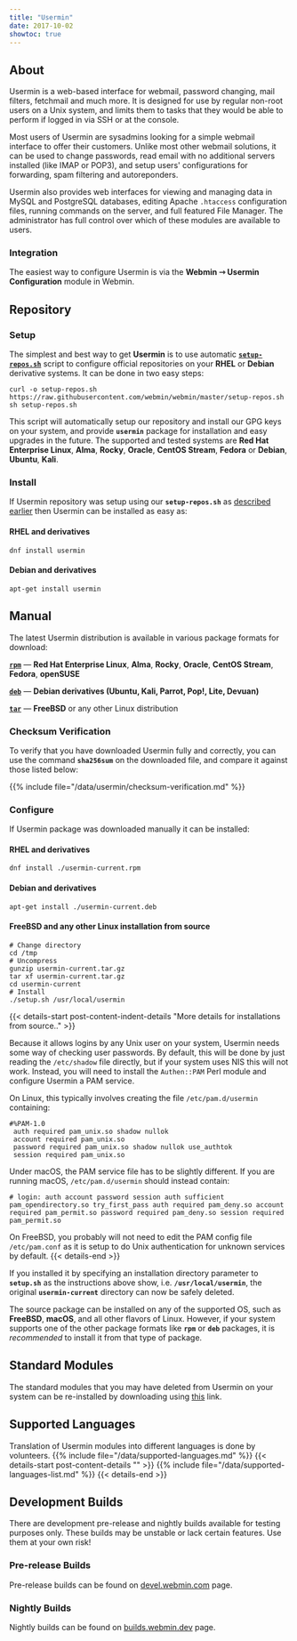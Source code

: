 ```yaml
---
title: "Usermin"
date: 2017-10-02
showtoc: true
---
```

## About

Usermin is a web-based interface for webmail, password changing, mail filters, fetchmail and much more. It is designed for use by regular non-root users on a Unix system, and limits them to tasks that they would be able to perform if logged in via SSH or at the console.

Most users of Usermin are sysadmins looking for a simple webmail interface to offer their customers. Unlike most other webmail solutions, it can be used to change passwords, read email with no additional servers installed (like IMAP or POP3), and setup users' configurations for forwarding, spam filtering and autoreponders.

Usermin also provides web interfaces for viewing and managing data in MySQL and PostgreSQL databases, editing Apache `.htaccess` configuration files, running commands on the server, and full featured File Manager. The administrator has full control over which of these modules are available to users.


### Integration

The easiest way to configure Usermin is via the **Webmin ⇾ Usermin Configuration** module in Webmin.

## Repository

### Setup
The simplest and best way to get **Usermin** is to use automatic [**`setup-repos.sh`**](https://github.com/webmin/webmin/blob/master/setup-repos.sh) script to configure official repositories on your **RHEL** or **Debian** derivative systems. It can be done in two easy steps:

```
curl -o setup-repos.sh https://raw.githubusercontent.com/webmin/webmin/master/setup-repos.sh
sh setup-repos.sh
```

This script will automatically setup our repository and install our GPG keys on your system, and provide **`usermin`** package for installation and easy upgrades in the future. The supported and tested systems are **Red Hat Enterprise Linux**, **Alma**, **Rocky**, **Oracle**, **CentOS Stream**, **Fedora** or **Debian**, **Ubuntu**, **Kali**.

### Install
If Usermin repository was setup using our **`setup-repos.sh`** as [described earlier](#setup) then Usermin can be installed as easy as:

   #### RHEL and derivatives
    dnf install usermin

   #### Debian and derivatives
    apt-get install usermin

## Manual
The latest Usermin distribution is available in various package formats for download:

  [**`rpm`**](https://www.webmin.com/download/rpm/usermin-current.rpm) — **Red Hat Enterprise Linux**, **Alma**, **Rocky**, **Oracle**, **CentOS Stream**, **Fedora**, **openSUSE**

  [**`deb`**](https://www.webmin.com/download/deb/usermin-current.deb) — **Debian derivatives (Ubuntu, Kali, Parrot, Pop!, Lite, Devuan)**
  
  [**`tar`**](https://www.webmin.com/download/usermin-current.tar.gz) — **FreeBSD** or any other Linux distribution

### Checksum Verification
To verify that you have downloaded Usermin fully and correctly, you can use the command **`sha256sum`** on the downloaded file, and compare it against those listed below:

{{% include file="/data/usermin/checksum-verification.md" %}}

### Configure
If Usermin package was downloaded manually it can be installed:
   #### RHEL and derivatives
    dnf install ./usermin-current.rpm

   #### Debian and derivatives
    apt-get install ./usermin-current.deb

   #### FreeBSD and any other Linux installation from source
    # Change directory
    cd /tmp
    # Uncompress
    gunzip usermin-current.tar.gz
    tar xf usermin-current.tar.gz
    cd usermin-current
    # Install
    ./setup.sh /usr/local/usermin
   
   {{< details-start post-content-indent-details "More details for installations from source.."  >}}
  
  Because it allows logins by any Unix user on your system, Usermin needs some way of checking user passwords. By default, this will be done by just reading the `/etc/shadow` file directly, but if your system uses NIS this will not work. Instead, you will need to install the `Authen::PAM` Perl module and configure Usermin a PAM service. 

  On Linux, this typically involves creating the file `/etc/pam.d/usermin` containing:
  ```text
  #%PAM-1.0
   auth required pam_unix.so shadow nullok
   account required pam_unix.so
   password required pam_unix.so shadow nullok use_authtok
   session required pam_unix.so
  ```

  Under macOS, the PAM service file has to be slightly different. If you are running macOS, `/etc/pam.d/usermin` should instead contain: 
  ```text
  # login: auth account password session auth sufficient pam_opendirectory.so try_first_pass auth required pam_deny.so account required pam_permit.so password required pam_deny.so session required pam_permit.so
  ```

  On FreeBSD, you probably will not need to edit the PAM config file `/etc/pam.conf` as it is setup to do Unix authentication for unknown services by default.
   {{< details-end >}}

   If you installed it by specifying an installation directory parameter to **`setup.sh`** as the instructions above show, i.e. **`/usr/local/usermin`**, the original **`usermin-current`** directory can now be safely deleted.

   The source package can be installed on any of the supported OS, such as **FreeBSD**, **macOS**, and all other flavors of Linux. However, if your system supports one of the other package formats like **`rpm`** or **`deb`** packages, it is *recommended* to install it from that type of package.


## Standard Modules
The standard modules that you may have deleted from Usermin on your system can be re-installed by downloading using [this](https://download.webmin.com/download/umodules/) link.

## Supported Languages
Translation of Usermin modules into different languages is done by volunteers. {{% include file="/data/supported-languages.md" %}}
{{< details-start post-content-details "<i class='wm wm-language'></i>"  >}}
{{% include file="/data/supported-languages-list.md" %}}
{{< details-end >}}

## Development Builds
There are development pre-release and nightly builds available for testing purposes only. These builds may be unstable or lack certain features. Use them at your own risk!

### Pre-release Builds
Pre-release builds can be found on [devel.webmin.com](https://download.webmin.com/devel/) page.

### Nightly Builds
Nightly builds can be found on [builds.webmin.dev](https://builds.webmin.dev/) page.


